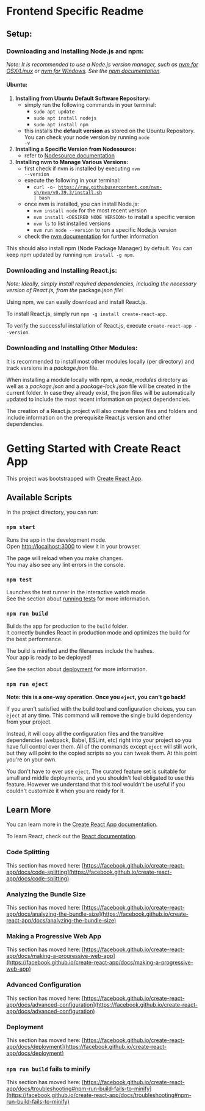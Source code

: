 # Frontend Specific Readme

## Setup:

### Downloading and Installing Node.js and npm:

_Note: It is recommended to use a Node.js version manager, such as [nvm for OSX/Linux](https://github.com/nvm-sh/nvm) or [nvm for Windows](https://github.com/coreybutler/nvm-windows). See the [npm documentation](https://docs.npmjs.com/downloading-and-installing-node-js-and-npm)._

#### __Ubuntu__:

1. __Installing from Ubuntu Default Software Repository:__
    * simply run the following commands in your terminal:
        * <code>sudo apt update</code>
        * <code>sudo apt install nodejs</code> 
        * <code>sudo apt install npm</code> 
    * this installs the __default version__ as stored on the Ubuntu Repository. You can check your node version by running <code>node -v</code>
2. __Installing a Specific Version from Nodesource:__
    * refer to [Nodesource documentation](https://github.com/nodesource/distributions#installation-instructions)
3. __Installing nvm to Manage Various Versions:__
    * first check if nvm is installed by executing <code>nvm --version</code>
    * execute the following in your terminal:
        * <code>curl -o- https://raw.githubusercontent.com/nvm-sh/nvm/v0.39.3/install.sh | bash</code>
    * once nvm is installed, you can install Node.js:
        * <code>nvm install node</code> for the most recent version
        * <code>nvm install \<DESIRED NODE VERSION></code> to install a specific version
        * <code>nvm ls</code> to list installed versions
        * <code>nvm run node --version</code> to run a specific Node.js version
    * check the [nvm documentation](https://github.com/nvm-sh/nvm#installing-and-updating) for further information

This should also install npm (Node Package Manager) by default. You can keep npm updated by running <code>npm install -g npm</code>.

### Downloading and Installing React.js:

_Note: Ideally, simply install required dependencies, including the necessary version of React.js, from the_ package.json _file!_

Using npm, we can easily download and install React.js. 

To install React.js, simply run `npm -g install create-react-app`.

To verify the successful installation of React.js, execute `create-react-app --version`.

### Downloading and Installing Other Modules:

It is recommended to install most other modules locally (per directory) and track versions in a _package.json_ file.

When installing a module locally with npm, a _node\_modules_ directory as well as a _package.json_ and a _package-lock.json_ file will be created in the current folder. In case they already exist, the json files will be automatically updated to include the most recent information on project dependencies.

The creation of a React.js project will also create these files and folders and include information on the prerequisite React.js version and other dependencies.

# Getting Started with Create React App

This project was bootstrapped with [Create React App](https://github.com/facebook/create-react-app).

## Available Scripts

In the project directory, you can run:

### `npm start`

Runs the app in the development mode.\
Open [http://localhost:3000](http://localhost:3000) to view it in your browser.

The page will reload when you make changes.\
You may also see any lint errors in the console.

### `npm test`

Launches the test runner in the interactive watch mode.\
See the section about [running tests](https://facebook.github.io/create-react-app/docs/running-tests) for more information.

### `npm run build`

Builds the app for production to the `build` folder.\
It correctly bundles React in production mode and optimizes the build for the best performance.

The build is minified and the filenames include the hashes.\
Your app is ready to be deployed!

See the section about [deployment](https://facebook.github.io/create-react-app/docs/deployment) for more information.

### `npm run eject`

**Note: this is a one-way operation. Once you `eject`, you can't go back!**

If you aren't satisfied with the build tool and configuration choices, you can `eject` at any time. This command will remove the single build dependency from your project.

Instead, it will copy all the configuration files and the transitive dependencies (webpack, Babel, ESLint, etc) right into your project so you have full control over them. All of the commands except `eject` will still work, but they will point to the copied scripts so you can tweak them. At this point you're on your own.

You don't have to ever use `eject`. The curated feature set is suitable for small and middle deployments, and you shouldn't feel obligated to use this feature. However we understand that this tool wouldn't be useful if you couldn't customize it when you are ready for it.

## Learn More

You can learn more in the [Create React App documentation](https://facebook.github.io/create-react-app/docs/getting-started).

To learn React, check out the [React documentation](https://reactjs.org/).

### Code Splitting

This section has moved here: [https://facebook.github.io/create-react-app/docs/code-splitting](https://facebook.github.io/create-react-app/docs/code-splitting)

### Analyzing the Bundle Size

This section has moved here: [https://facebook.github.io/create-react-app/docs/analyzing-the-bundle-size](https://facebook.github.io/create-react-app/docs/analyzing-the-bundle-size)

### Making a Progressive Web App

This section has moved here: [https://facebook.github.io/create-react-app/docs/making-a-progressive-web-app](https://facebook.github.io/create-react-app/docs/making-a-progressive-web-app)

### Advanced Configuration

This section has moved here: [https://facebook.github.io/create-react-app/docs/advanced-configuration](https://facebook.github.io/create-react-app/docs/advanced-configuration)

### Deployment

This section has moved here: [https://facebook.github.io/create-react-app/docs/deployment](https://facebook.github.io/create-react-app/docs/deployment)

### `npm run build` fails to minify

This section has moved here: [https://facebook.github.io/create-react-app/docs/troubleshooting#npm-run-build-fails-to-minify](https://facebook.github.io/create-react-app/docs/troubleshooting#npm-run-build-fails-to-minify)
